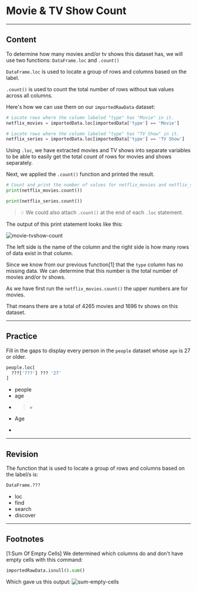 ﻿---
author: Stefan-Stojanovic

type: normal

category: how to

---

# Movie & TV Show Count

---
## Content

To determine how many movies and/or tv shows this dataset has, we will use two functions: `DataFrame.loc` and `.count()`

`DataFrame.loc` is used to locate a group of rows and columns based on the label.

`.count()` is used to count the total number of rows without `NaN` values across all columns.

Here's how we can use them on our `importedRawData` dataset:
```py
# Locate rows where the column labeled "type" has "Movie" in it.
netflix_movies = importedData.loc[importedData['type'] == 'Movie']

# Locate rows where the column labeled "type" has "TV Show" in it.
netflix_series = importedData.loc[importedData['type'] == 'TV Show']
```

Using `.loc`, we have extracted movies and TV shows into separate variables to be able to easily get the total count of rows for movies and shows separately.

Next, we applied the `.count()` function and printed the result.

```python
# Count and print the number of values for netflix_movies and netflix_series 
print(netflix_movies.count())

print(netflix_series.count())
```

> 💡 We could also attach `.count()` at the end of each `.loc` statement.  

The output of this print statement looks like this:

![movie-tvshow-count](https://img.enkipro.com/2cb189e0e89c3245a37bb333d8d4eba1.png)

The left side is the name of the column and the right side is how many rows of data exist in that column.

Since we know from our previous function[1] that the `type` column has no missing data. We can determine that this number is the total number of movies and/or tv shows.

As we have first run the `netflix_movies.count()` the upper numbers are for movies.

That means there are a total of 4265 movies and 1696 tv shows on this dataset.

---

## Practice

Fill in the gaps to display every person in the `people` dataset whose `age` is 27 or older.

```python
people.loc[
  ???['???'] ??? '27'
]
```

- people
- age
- >=
- Age
- >


---

## Revision

The function that is used to locate a group of rows and columns based on the label/s is:

```python
DataFrame.???
```

- loc
- find
- search
- discover

---

## Footnotes

[1:Sum Of Empty Cells]
We determined which columns do and don't have empty cells with this command:

```python
importedRawData.isnull().sum()
```

Which gave us this output:
![sum-empty-cells](https://img.enkipro.com/629e4a33e5c98d860011a442d3bba282.png)